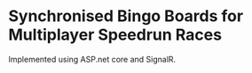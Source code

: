 # Synchronised Bingo Boards for Multiplayer Speedrun Races

Implemented using ASP.net core and SignalR.